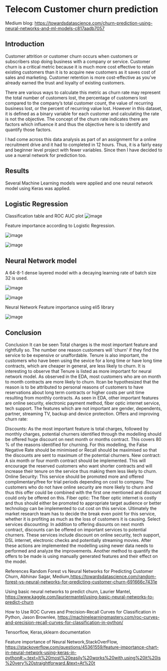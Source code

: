 # Telecom Customer churn prediction

Medium blog: https://towardsdatascience.com/churn-prediction-using-neural-networks-and-ml-models-c817aadb7057

## Introduction
Customer attrition or customer churn occurs when customers or subscribers stop doing business with a company or service. Customer churn is a critical metric because it is much more cost effective to retain existing customers than it is to acquire new customers as it saves cost of sales and marketing. Customer retention is more cost-effective as you’ve already earned the trust and loyalty of existing customers.

There are various ways to calculate this metric as churn rate may represent the total number of customers lost, the percentage of customers lost compared to the company’s total customer count, the value of recurring business lost, or the percent of recurring value lost. However in this dataset, it is defined as a binary variable for each customer and calculating the rate is not the objective. The concept of the churn rate indicates there are factors which influence it and thus the objective here is to identify and quantify those factors.

I had come across this data analysis as part of an assignment for a online recruitment drive and it had to completed in 12 hours. Thus, it is a fairly easy and beginner level project with fewer variables. Since then I have decided to use a nueral network for prediction too.

## Results

Several Machine Learning models were applied and one neural network model using Keras was applied.
## Logistic Regression
Classification table and ROC AUC plot ![image](https://user-images.githubusercontent.com/66875776/113955831-14111900-97e2-11eb-8c4f-91719fdae5a4.png)



Feature importance according to Logistic Regression.

![image](https://user-images.githubusercontent.com/66875776/113955343-29d20e80-97e1-11eb-9683-c4b6fa50c9ec.png)

![image](https://user-images.githubusercontent.com/66875776/113955370-348ca380-97e1-11eb-9f5f-30bd1c09bfee.png)



## Neural Network model 
A 64-8-1 dense layered model with a decaying learning rate of batch size 32 is used.

![image](https://user-images.githubusercontent.com/66875776/113955096-b8925b80-97e0-11eb-9c11-bbb8c963be0c.png)

![image](https://user-images.githubusercontent.com/66875776/113956004-6d794800-97e2-11eb-9b90-09d02c1e9d09.png)



Neural Network Feature importance using eli5 library

![image](https://user-images.githubusercontent.com/66875776/113955593-ab29a100-97e1-11eb-8a1d-e8e974b35eab.png)

## Conclusion
Conclusion
It can be seen Total charges is the most important feature and rightfully so. The number one reason customers will 'churn' if they find the service to be expensive or unaffordable.
Tenure is also important, the customers who have been using the sevice for a long time or have long time contracts, which are cheaper in general, are less likely to churn. It is interesting to observe that Tenure is listed as more important for neural network model.
As observed in the EDA, most customers who are on month to month contracts are more likely to churn. Itcan be hypothesized that the reason is to be attributed to personal reasons of customers to have reservations about long term contracts or higher costs per unit time resulting from monthly contracts.
As seen in EDA, other important features are online security, electronic payment method, fiber optic internet service, tech support.
The features which are not important are gender, dependents, partner, streaming TV, backup and device protection.
Offers and improving churn rate:

Discounts: As the most important feature is total charges, followed by monthly charges, potential churners identified through the modelling should be offered huge discount on next month or months contract. This covers 80 % of the reasons identified for churning. For this modelling, the False Negative Rate should be minimised or Recall should be maximised so that the discounts are sent to maximum of the potential churners.
New contract: A six month or four month contract should be implemented. This will encourage the reserved customers who want shorter contracts and will increase their tenure on the service thus making them less likely to churn.
Online Security: This service should be promoted more and offered complimentary/free for trial periods depending on cost to company. The customers who do not have online security are more likely to churn and thus this offer could be combined with the first one mentioned and discount could only be offered on this.
Fiber optic: The fiber optic internet is costly and thus should either be promoted to appropriate target audience or better technology can be implemented to cut cost on this service. Ultimately the market research team has to decide the break even point for this service, whether it is profiting as much as the loss of customers it is causing.
Select services discounting: In addition to offering disounts on next month contract, discounts can be offered on important services to potential churners. These services include discount on online security, tech support, DSL internet, electronic checks and potentially streaming movies.
After these actions are implemented the modelling using newer data needs to performed and analyze the improvements. Another method to quantify the offers to be made is using manually generated features and their effect on the model.

References
Random Forest vs Neural Networks for Predicting Customer Churn, Abhinav Sagar, Medium,https://towardsdatascience.com/random-forest-vs-neural-networks-for-predicting-customer-churn-691666c7431e

Using basic neural networks to predict churn, Laurier Mantel, https://www.kaggle.com/lauriermantel/using-basic-neural-networks-to-predict-churn

How to Use ROC Curves and Precision-Recall Curves for Classification in Python, Jason Brownlee, https://machinelearningmastery.com/roc-curves-and-precision-recall-curves-for-classification-in-python/

Tensorflow, Keras,sklearn documentation

Feature importance of Neural Network,StackOverFlow, https://stackoverflow.com/questions/45361559/feature-importance-chart-in-neural-network-using-keras-in-python#:~:text=It%20most%20easily%20works%20with,using%20it%20is%20very%20straightforward.&text=At%20t
